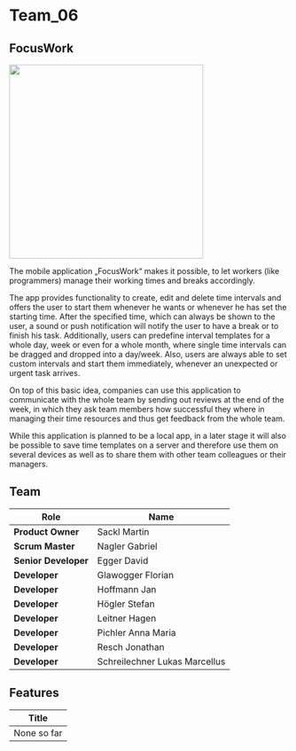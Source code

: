 # Team_06

## FocusWork

<img src="https://martinsackl.dev/wp-content/uploads/2021/03/mobile-phone-31.png" width="350">

The mobile application „FocusWork“ makes it possible, to let workers (like programmers) manage their working times and breaks accordingly. 

The app provides functionality to create, edit and delete time intervals and offers the user to start them whenever he wants or whenever he has set the starting time. After the specified time, which can always be shown to the user, a sound or push notification will notify the user to have a break or to finish his task. 
Additionally, users can predefine interval templates for a whole day, week or even for a whole month, where single time intervals can be dragged and dropped into a day/week. Also, users are always able to set custom intervals and start them immediately, whenever an unexpected or urgent task arrives. 

On top of this basic idea, companies can use this application to communicate with the whole team by sending out reviews at the end of the week, in which they ask team members how successful they where in managing their time resources and thus get feedback from the whole team. 

While this application is planned to be a local app, in a later stage it will also be possible to save time templates on a server and therefore use them on several devices as well as to share them with other team colleagues or their managers. 


## Team
| Role | Name |
| ---- | ---- |
| **Product Owner** | Sackl Martin |
| **Scrum Master** | Nagler Gabriel |
| **Senior Developer** | Egger David |
| **Developer** | Glawogger Florian |
| **Developer** | Hoffmann Jan |
| **Developer** | Högler Stefan |
| **Developer** | Leitner Hagen |
| **Developer** | Pichler Anna Maria |
| **Developer** | Resch Jonathan |
| **Developer** | Schreilechner Lukas Marcellus |




## Features
| Title |
| ----  |
| None so far |






